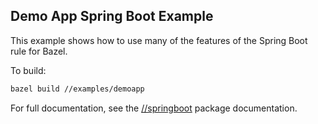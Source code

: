 ## Demo App Spring Boot Example


This example shows how to use many of the features of the Spring Boot rule for Bazel.

To build:

```bash
bazel build //examples/demoapp
```

For full documentation, see the [//springboot](../../springboot) package documentation.
